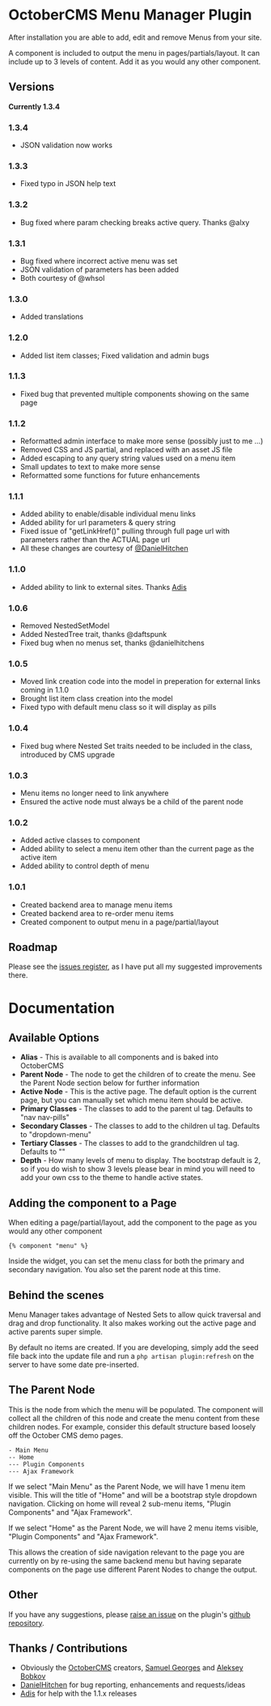 OctoberCMS Menu Manager Plugin
=====================

After installation you are able to add, edit and remove Menus from your site.

A component is included to output the menu in pages/partials/layout. It can include up to 3 levels of content. Add it as you would any other component.

## Versions ##

**Currently 1.3.4**

### 1.3.4

- JSON validation now works

### 1.3.3

- Fixed typo in JSON help text

### 1.3.2

- Bug fixed where param checking breaks active query. Thanks @alxy

### 1.3.1

- Bug fixed where incorrect active menu was set
- JSON validation of parameters has been added
- Both courtesy of @whsol

### 1.3.0

- Added translations

### 1.2.0

- Added list item classes; Fixed validation and admin bugs

### 1.1.3

- Fixed bug that prevented multiple components showing on the same page

### 1.1.2

- Reformatted admin interface to make more sense (possibly just to me ...)
- Removed CSS and JS partial, and replaced with an asset JS file
- Added escaping to any query string values used on a menu item
- Small updates to text to make more sense
- Reformatted some functions for future enhancements

### 1.1.1

- Added ability to enable/disable individual menu links
- Added ability for url parameters &amp; query string
- Fixed issue of "getLinkHref()" pulling through full page url with parameters rather than the ACTUAL page url
- All these changes are courtesy of [@DanielHitchen](https://github.com/DanielHitchen)

### 1.1.0

- Added ability to link to external sites. Thanks [Adis](https://github.com/adisos)

### 1.0.6

- Removed NestedSetModel
- Added NestedTree trait, thanks @daftspunk
- Fixed bug when no menus set, thanks @danielhitchens

### 1.0.5

- Moved link creation code into the model in preperation for external links coming in 1.1.0
- Brought list item class creation into the model
- Fixed typo with default menu class so it will display as pills

### 1.0.4

- Fixed bug where Nested Set traits needed to be included in the class, introduced by CMS upgrade

### 1.0.3

- Menu items no longer need to link anywhere
- Ensured the active node must always be a child of the parent node

### 1.0.2

- Added active classes to component
- Added ability to select a menu item other than the current page as the active item
- Added ability to control depth of menu

### 1.0.1

- Created backend area to manage menu items
- Created backend area to re-order menu items
- Created component to output menu in a page/partial/layout

## Roadmap

Please see the [issues register](https://github.com/benfreke/oc-menumanager-plugin/issues), as I have put all my suggested improvements there.

# Documentation

## Available Options

- **Alias** - This is available to all components and is baked into OctoberCMS
- **Parent Node** - The node to get the children of to create the menu. See the Parent Node section below for further information
- **Active Node** - This is the active page. The default option is the current page, but you can manually set which menu item should be active.
- **Primary Classes** - The classes to add to the parent ul tag. Defaults to "nav nav-pills"
- **Secondary Classes** - The classes to add to the children ul tag. Defaults to "dropdown-menu"
- **Tertiary Classes** - The classes to add to the grandchildren ul tag. Defaults to ""
- **Depth** - How many levels of menu to display. The bootstrap default is 2, so if you do wish to show 3 levels please bear in mind you will need to add your own css to the theme to handle active states.

## Adding the component to a Page

When editing a page/partial/layout, add the component to the page as you would any other component

```
{% component "menu" %}
```

Inside the widget, you can set the menu class for both the primary and secondary navigation. You also set the parent node at this time.

## Behind the scenes

Menu Manager takes advantage of Nested Sets to allow quick traversal and drag and drop functionality. It also makes working out the active page and active parents super simple.

By default no items are created. If you are developing, simply add the seed file back into the update file and run a `php artisan plugin:refresh` on the server to have some date pre-inserted.

## The Parent Node

This is the node from which the menu will be populated. The component will collect all the children of this node and create the menu content from these children nodes. For example, consider this default structure based loosely off the October CMS demo pages.

    - Main Menu
    -- Home
    --- Plugin Components
    --- Ajax Framework

If we select "Main Menu" as the Parent Node, we will have 1 menu item visible. This will the title of "Home" and will be a bootstrap style dropdown navigation. Clicking on home will reveal 2 sub-menu items, "Plugin Components" and "Ajax Framework".

If we select "Home" as the Parent Node, we will have 2 menu items visible, "Plugin Components" and "Ajax Framework".

This allows the creation of side navigation relevant to the page you are currently on by re-using the same backend menu but having separate components on the page use different Parent Nodes to change the output.

## Other

If you have any suggestions, please [raise an issue](https://github.com/benfreke/oc-menumanager-plugin/issues) on the plugin's [github repository](https://github.com/benfreke/oc-menumanager-plugin).

## Thanks / Contributions

- Obviously the [OctoberCMS](http://octobercms.com/) creators, [Samuel Georges](https://github.com/daftspunk) and [Aleksey Bobkov](https://github.com/alekseybobkov)
- [DanielHitchen](https://github.com/DanielHitchen) for bug reporting, enhancements and requests/ideas
- [Adis](https://github.com/adisos) for help with the 1.1.x releases

